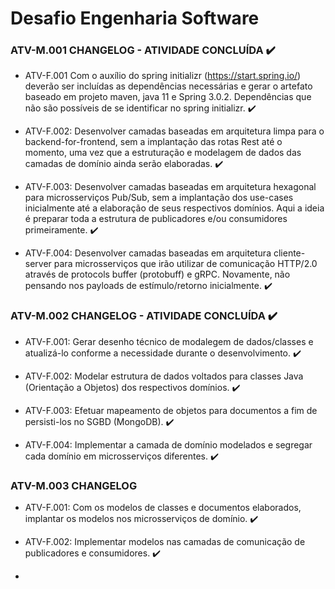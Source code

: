 # Desafio Engenharia Software

### ATV-M.001 CHANGELOG - ATIVIDADE CONCLUÍDA :heavy_check_mark:
 * ATV-F.001 Com o auxílio do spring initializr
   (https://start.spring.io/) deverão ser incluídas as dependências
   necessárias e gerar o artefato baseado em projeto maven, java 11 e
   Spring 3.0.2. Dependências que não são possíveis de se identificar no
   spring initializr. :heavy_check_mark:
   
 * ATV-F.002: Desenvolver camadas baseadas em arquitetura
   limpa para o backend-for-frontend, sem a implantação das rotas Rest até
   o momento, uma vez que a estruturação e modelagem de dados das
   camadas de domínio ainda serão elaboradas. :heavy_check_mark:

 * ATV-F.003: Desenvolver camadas baseadas em arquitetura hexagonal
   para microsserviços Pub/Sub, sem a implantação dos use-cases inicialmente
   até a elaboração de seus respectivos domínios. Aqui a ideia é preparar
   toda a estrutura de publicadores e/ou consumidores primeiramente. :heavy_check_mark:

 * ATV-F.004: Desenvolver camadas baseadas em arquitetura
   cliente-server para microsserviços que irão utilizar de comunicação
   HTTP/2.0 através de protocols buffer (protobuff) e gRPC. Novamente,
   não pensando nos payloads de estímulo/retorno inicialmente. :heavy_check_mark:

### ATV-M.002 CHANGELOG - ATIVIDADE CONCLUÍDA :heavy_check_mark:
 * ATV-F.001: Gerar desenho técnico de modalegem de
   dados/classes e atualizá-lo conforme a necessidade durante o
   desenvolvimento. :heavy_check_mark:

 * ATV-F.002: Modelar estrutura de dados voltados para classes
   Java (Orientação a Objetos) dos respectivos domínios. :heavy_check_mark:

 * ATV-F.003: Efetuar mapeamento de objetos para documentos
   a fim de persisti-los no SGBD (MongoDB). :heavy_check_mark:

 * ATV-F.004: Implementar a camada de domínio modelados e
   segregar cada domínio em microsserviços diferentes. :heavy_check_mark:

### ATV-M.003 CHANGELOG

 * ATV-F.001: Com os modelos de classes e documentos
   elaborados, implantar os modelos nos microsserviços de domínio. :heavy_check_mark:

 * ATV-F.002: Implementar modelos nas camadas de
   comunicação de publicadores e consumidores. :heavy_check_mark:

 * 